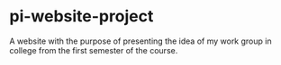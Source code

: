 # pi-website-project
A website with the purpose of presenting the idea of ​​my work group in college from the first semester of the course.
